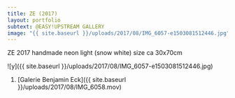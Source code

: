 ```yaml
---
title: ZE (2017)
layout: portfolio
subtext: @EASY!UPSTREAM GALLERY
image: "{{ site.baseurl }}/uploads/2017/08/IMG_6057-e1503081512446.jpg"
---
```

ZE
2017
handmade neon light (snow white)
size ca 30x70cm

![y]({{ site.baseurl }}/uploads/2017/08/IMG_6057-e1503081512446.jpg)


<div class="wp-playlist wp-video-playlist wp-playlist-light">

<noscript>

1.  [Galerie Benjamin Eck]({{ site.baseurl }}/uploads/2017/08/IMG_6058.mov)

</noscript>

<script type="application/json" class="wp-playlist-script">{"type":"video","tracklist":true,"tracknumbers":true,"images":true,"artists":true,"tracks":[{"src":"http:\/\/www.emanuelmooner.com\/wp-content\/uploads\/2017\/11\/IMG_6807.mov","type":"video\/quicktime","title":"Galerie Benjamin Eck","caption":"","description":"","meta":{"length_formatted":"0:29"},"dimensions":{"original":{"width":1920,"height":1080},"resized":{"width":1898,"height":1068}},"image":{"src":"http:\/\/www.emanuelmooner.com\/wp-includes\/images\/media\/video.png","width":48,"height":64},"thumb":{"src":"http:\/\/www.emanuelmooner.com\/wp-includes\/images\/media\/video.png","width":48,"height":64}}]}</script></div>